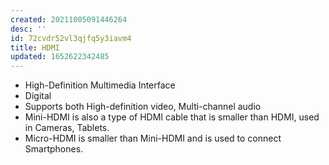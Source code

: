```yaml
---
created: 20211005091446264
desc: ''
id: 72cvdr52vl3qjfq5y3iavm4
title: HDMI
updated: 1652622342485
---
```

   
   
- High-Definition Multimedia Interface   
- Digital   
- Supports both High-definition video, Multi-channel audio   
- Mini-HDMI is also a type of HDMI cable that is smaller than HDMI, used in Cameras, Tablets.   
- Micro-HDMI is smaller than Mini-HDMI and is used to connect Smartphones.